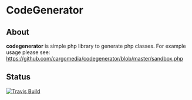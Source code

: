 # CodeGenerator

## About
**codegenerator** is simple php library to generate php classes.
For example usage please see: https://github.com/cargomedia/codegenerator/blob/master/sandbox.php

## Status
[![Travis Build](https://app.travis-ci.com/cargomedia/codegenerator.svg?branch=main)](https://app.travis-ci.com/github/cargomedia/codegenerator)

